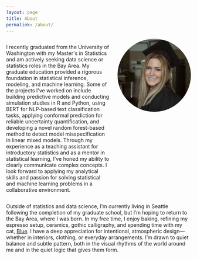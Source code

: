 ```yaml
---
layout: page
title: About
permalink: /about/
---
```


<div style="display: flex; align-items: flex-start; gap: 20px;">

  <p>
I recently graduated from the University of Washington with my Master's in Statistics and am actively seeking data science or statistics roles in the Bay Area. My graduate education provided a rigorous foundation in statistical inference, modeling, and machine learning. Some of the projects I've worked on include building predictive models and conducting simulation studies in R and Python, using BERT for NLP-based text classification tasks, applying conformal prediction for reliable uncertainty quantification, and developing a novel random forest-based method to detect model misspecification in linear mixed models. Through my experience as a teaching assistant for introductory statistics and as a mentor in statistical learning, I’ve honed my ability to clearly communicate complex concepts. I look forward to applying my analytical skills and passion for solving statistical and machine learning problems in a collaborative environment.
  </p>

  <img src="/assets/img/headshot.JPG" alt="Headshot" style="width: 200px; border-radius: 50%; flex-shrink: 0;">

</div>

Outside of statistics and data science, I’m currently living in Seattle following the completion of my graduate school, but I’m hoping to return to the Bay Area, where I was born. In my free time, I enjoy baking, refining my espresso setup, ceramics, gothic calligraphy, and spending time with my cat, [Blue](/assets/img/blue.jpeg). I have a deep appreciation for intentional, atmospheric design—whether in interiors, clothing, or everyday arrangements. I’m drawn to quiet balance and subtle pattern, both in the visual rhythms of the world around me and in the quiet logic that gives them form.

